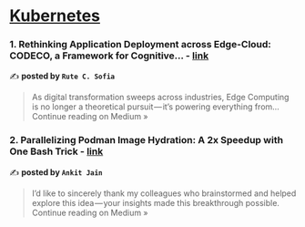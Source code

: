 
<h1><a href=https://medium.com/tag/kubernetes/recommended target="_blank" rel="noopener noreferrer">Kubernetes</a></h1>
<h3>1. Rethinking Application Deployment across Edge-Cloud: CODECO, a Framework for Cognitive… - <a href="https://medium.com/@rs19104/rethinking-application-deployment-across-edge-cloud-codeco-a-framework-for-cognitive-f0132014950a?source=rss------kubernetes-5" target="_blank" rel="noopener noreferrer">link</a></h3>

✍️ **posted by `Rute C. Sofia`**

<blockquote>As digital transformation sweeps across industries, Edge Computing is no longer a theoretical pursuit — it’s powering everything from…
Continue reading on Medium »</blockquote>

<h3>2.  Parallelizing Podman Image Hydration: A 2x Speedup with One Bash Trick - <a href="https://medium.com/@91meltdown/parallelizing-podman-image-hydration-a-2x-speedup-with-one-bash-trick-cea3aa5d7092?source=rss------kubernetes-5" target="_blank" rel="noopener noreferrer">link</a></h3>

✍️ **posted by `Ankit Jain`**

<blockquote>I’d like to sincerely thank my colleagues who brainstormed and helped explore this idea — your insights made this breakthrough possible.
Continue reading on Medium »</blockquote>

